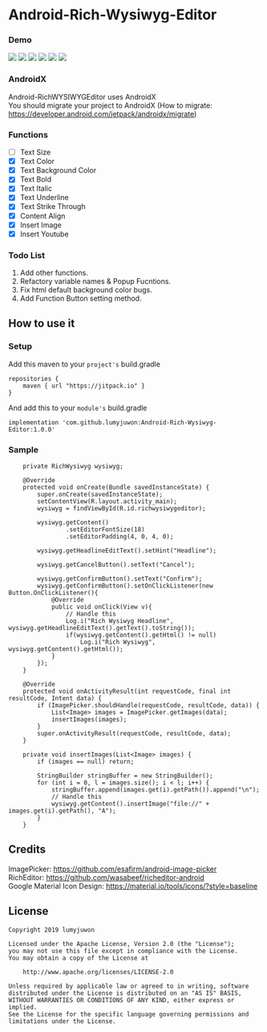 # Android-Rich-Wysiwyg-Editor
### Demo
 ![](./art/sample2.gif)
 ![](./art/sample3.gif)
 ![](./art/sample4.gif)
 ![](./art/sample5.gif)
 ![](./art/sample6.gif)
 ![](./art/sample7.gif)

### AndroidX
Android-RichWYSIWYGEditor uses AndroidX  
You should migrate your project to AndroidX (How to migrate: https://developer.android.com/jetpack/androidx/migrate)  

### Functions
- [ ] Text Size
- [x] Text Color
- [x] Text Background Color
- [x] Text Bold
- [x] Text Italic
- [x] Text Underline
- [x] Text Strike Through
- [x] Content Align
- [x] Insert Image
- [x] Insert Youtube

### Todo List
1. Add other functions.  
2. Refactory variable names & Popup Fucntions.  
3. Fix html default background color bugs.  
4. Add Function Button setting method.

## How to use it
### Setup
Add this maven to your ```project's``` build.gradle
```
repositories {
    maven { url "https://jitpack.io" }
}
```

And add this to your ```module's``` build.gradle
```
implementation 'com.github.lumyjuwon:Android-Rich-Wysiwyg-Editor:1.0.0'
```
### Sample
```
    private RichWysiwyg wysiwyg;

    @Override
    protected void onCreate(Bundle savedInstanceState) {
        super.onCreate(savedInstanceState);
        setContentView(R.layout.activity_main);
        wysiwyg = findViewById(R.id.richwysiwygeditor);
        
        wysiwyg.getContent()
                .setEditorFontSize(18)
                .setEditorPadding(4, 0, 4, 0);
        
        wysiwyg.getHeadlineEditText().setHint("Headline");
        
        wysiwyg.getCancelButton().setText("Cancel");
        
        wysiwyg.getConfirmButton().setText("Confirm");
        wysiwyg.getConfirmButton().setOnClickListener(new Button.OnClickListener(){
            @Override
            public void onClick(View v){
                // Handle this
                Log.i("Rich Wysiwyg Headline", wysiwyg.getHeadlineEditText().getText().toString());
                if(wysiwyg.getContent().getHtml() != null)
                    Log.i("Rich Wysiwyg", wysiwyg.getContent().getHtml());
            }
        });
    }

    @Override
    protected void onActivityResult(int requestCode, final int resultCode, Intent data) {
        if (ImagePicker.shouldHandle(requestCode, resultCode, data)) {
            List<Image> images = ImagePicker.getImages(data);
            insertImages(images);
        }
        super.onActivityResult(requestCode, resultCode, data);
    }

    private void insertImages(List<Image> images) {
        if (images == null) return;

        StringBuilder stringBuffer = new StringBuilder();
        for (int i = 0, l = images.size(); i < l; i++) {
            stringBuffer.append(images.get(i).getPath()).append("\n");
            // Handle this
            wysiwyg.getContent().insertImage("file://" + images.get(i).getPath(), "A");
        }
    }
```

## Credits
ImagePicker: https://github.com/esafirm/android-image-picker  
RichEditor: https://github.com/wasabeef/richeditor-android  
Google Material Icon Design: https://material.io/tools/icons/?style=baseline

## License
```
Copyright 2019 lumyjuwon

Licensed under the Apache License, Version 2.0 (the "License");
you may not use this file except in compliance with the License.
You may obtain a copy of the License at

    http://www.apache.org/licenses/LICENSE-2.0

Unless required by applicable law or agreed to in writing, software
distributed under the License is distributed on an "AS IS" BASIS,
WITHOUT WARRANTIES OR CONDITIONS OF ANY KIND, either express or implied.
See the License for the specific language governing permissions and
limitations under the License.
```
